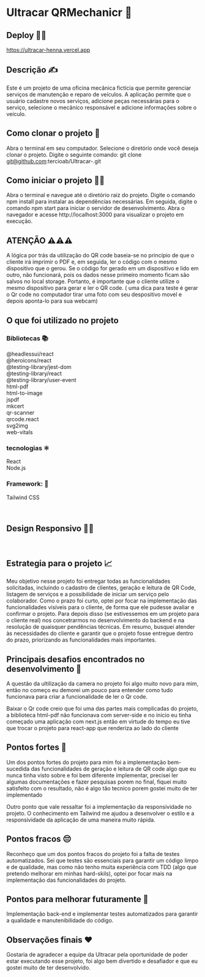 # Ultracar QRMechanicr 🚗

## Deploy 👨‍💻 
https://ultracar-henna.vercel.app

## Descrição ✍️
Este é um projeto de uma oficina mecânica fictícia que permite gerenciar serviços de manutenção e reparo de veículos. A aplicação permite que o usuário cadastre novos serviços, adicione peças necessárias para o serviço, selecione o mecânico responsável e adicione informações sobre o veículo.


## Como clonar o projeto 📂
Abra o terminal em seu computador.
Selecione o diretório onde você deseja clonar o projeto.
Digite o seguinte comando: git clone git@github.com:tercioab/Ultracar-.git

## Como iniciar o projeto 🏃🏾
Abra o terminal e navegue até o diretório raiz do projeto.
Digite o comando npm install para instalar as dependências necessárias.
Em seguida, digite o comando npm start para iniciar o servidor de desenvolvimento.
Abra o navegador e acesse http://localhost:3000 para visualizar o projeto em execução.

## ATENÇÃO ⚠️⚠️⚠️
A lógica por trás da utilização do QR code baseia-se no princípio de que o cliente irá imprimir o PDF e, em seguida, ler o código com o mesmo dispositivo que o gerou. Se o código for gerado em um dispositivo e lido em outro, não funcionará, pois os dados nesse primeiro momento ficam são salvos no local storage. Portanto, é importante que o cliente utilize o mesmo dispositivo para gerar e ler o QR code. ( uma dica para teste é gerar o Qr code no computador tirar uma foto com seu despositivo movel e depois aponta-lo para sua webcam)


## O que foi utilizado no projeto

### Bibliotecas 📚

@headlessui/react<br>
@heroicons/react<br>
@testing-library/jest-dom<br>
@testing-library/react<br>
@testing-library/user-event<br>
html-pdf<br>
html-to-image<br>
jspdf<br>
mkcert<br>
qr-scanner<br>
qrcode.react<br>
svg2img<br>
web-vitals<br>

### tecnologias ⚛
React<br>
Node.js<br>

### Framework: 💅

Tailwind CSS

<br/>


## Design Responsivo 📱✨

<br/>


## Estrategia para o projeto 📈

Meu objetivo nesse projeto foi entregar todas as funcionalidades solicitadas, incluindo o cadastro de clientes, geração e leitura de QR Code, listagem de serviços e a possibilidade de iniciar um serviço pelo colaborador. Como o prazo foi curto, optei por focar na implementação das funcionalidades visíveis para o cliente, de forma que ele pudesse avaliar e confirmar o projeto. Para depois disso (se estivessemos em um projeto para o cliente real) nos concetrarmos no desenvolvimento do backend e na resolução de quaisquer pendências técnicas. Em resumo, busquei atender às necessidades do cliente e garantir que o projeto fosse entregue dentro do prazo, priorizando as funcionalidades mais importantes.

## Principais desafios encontrados no desenvolvimento 🤯

A questão da ultilização da camera no projeto foi algo muito novo para mim, então no começo eu demorei um pouco para entender como tudo funcionava para criar a funcionalidade de ler o Qr code. 

Baixar o Qr code creio que foi uma das partes mais complicadas do projeto, a biblioteca html-pdf não funcionava com server-side e no inicio eu tinha começado uma aplicação com next.js então em virtude do tempo eu tive que trocar o projeto para react-app que renderiza ao lado do cliente 

## Pontos fortes 🦾

Um dos pontos fortes do projeto para mim foi a implementação bem-sucedida das funcionalidades de geração e leitura de QR code algo que eu nunca tinha visto sobre e foi bem diferente implementar, precisei ler algumas documentações e fazer pesquisas porem no final, fiquei muito satisfeito com o resultado, não é algo tão tecnico porem gostei muito de ter implementado

Outro ponto que vale ressaltar foi a implementação da responsividade no projeto. O conhecimento em Tailwind me ajudou a desenvolver o estilo e a responsividade da aplicação de uma maneira muito rápida.

## Pontos fracos 😔

Reconheço que um dos pontos fracos do projeto foi a falta de testes automatizados. Sei que testes são essenciais para garantir um código limpo e de qualidade, mas como não tenho muita experiência com TDD (algo que pretendo melhorar em minhas hard-skils), optei por focar mais na implementação das funcionalidades do projeto.

## Pontos para melhorar futuramente 🤝

Implementação back-end
e implementar testes automatizados para garantir a qualidade e manutenibilidade do código.

## Observações finais ❤️

Gostaria de agradecer a equipe da Ultracar pela oportunidade de poder estar executando esse projeto, foi algo bem divertido e desafiador e que eu gostei muito de ter desenvolvido.


